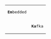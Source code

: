 <table>
    <tr>
        <td><pre><b>Em</b>bedded</pre></td>
        <td></td>
    </tr>
    <tr style="background-color: unset">
        <td></td>
        <td><pre><b>Ka</b>fka</pre></td>
    </tr>
</table>
